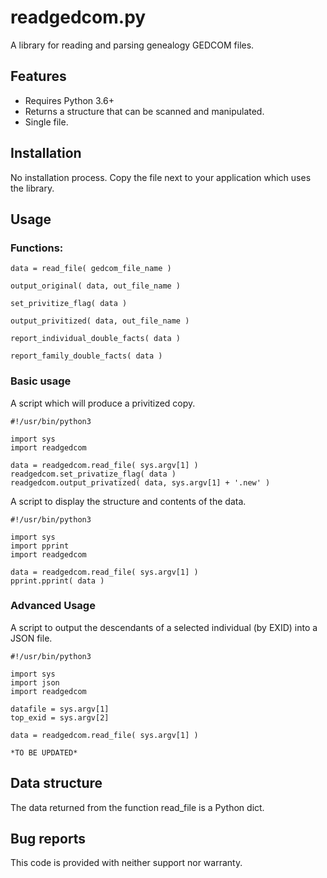 # readgedcom.py

A library for reading and parsing genealogy GEDCOM files.

## Features

- Requires Python 3.6+
- Returns a structure that can be scanned and manipulated.
- Single file.


## Installation

No installation process. Copy the file next to your application which uses the library.


## Usage

### Functions:

```
data = read_file( gedcom_file_name )

output_original( data, out_file_name )

set_privitize_flag( data )

output_privitized( data, out_file_name )

report_individual_double_facts( data )

report_family_double_facts( data )

```

### Basic usage

A script which will produce a privitized copy.
```
#!/usr/bin/python3

import sys
import readgedcom

data = readgedcom.read_file( sys.argv[1] )
readgedcom.set_privatize_flag( data )
readgedcom.output_privatized( data, sys.argv[1] + '.new' )
```

A script to display the structure and contents of the data.
```
#!/usr/bin/python3

import sys
import pprint
import readgedcom

data = readgedcom.read_file( sys.argv[1] )
pprint.pprint( data )
```

### Advanced Usage

A script to output the descendants of a selected individual (by EXID)
into a JSON file.

 ```
#!/usr/bin/python3

import sys
import json
import readgedcom

datafile = sys.argv[1]
top_exid = sys.argv[2]

data = readgedcom.read_file( sys.argv[1] )

*TO BE UPDATED*
```

## Data structure

The data returned from the function read_file is a Python dict.

## Bug reports

This code is provided with neither support nor warranty.